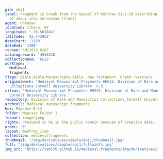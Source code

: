 ```yaml
---
pid: obj1
label: Fragment in Greek from the Gospel of Matthew 21:1-19 describing the entrance
  of Jesus into Jerusalem (front)
agent: Unknown
location: Ithaca, NY
longitude: "-76.501884"
latitude: '42.443962'
dateStart: '1100'
dateEnd: '1300'
recnum: RMC2019_0182
catalogrecord: '4916228'
collectionnum: '6532'
worktype: |-
  Medieval
  fragments
tTags: Bible,Bible—Manuscripts,Bible. New Testament. Greek--Versions
originalwork: 'Medieval Manuscript Fragments #6532. Division of Rare and Manuscript
  Collections Cornell University Library. n.d.'
citeas: 'Medieval Manuscript Fragments #6532. Division of Rare and Manuscript Collections
  Cornell University Library.'
repository: Division of Rare and Manuscript Collections_Cornell University Library
archcoll: Medieval manuscript fragments
box: Mapcase-B-13
folder: Mapcase Folder 1
format: image/jpeg
rights: Presumed to be in the public domain because of creation date.
order: '0'
layout: medfrag_item
collection: medievalfragments
thumbnail: "/img/derivatives/simple/obj1/thumbnail.jpg"
full: "/img/derivatives/simple/obj1/fullwidth.jpg"
img_src: "https://kam535.github.io/medieval-fragments/img/derivatives/simple/obj1/thumbnail.jpg"
---
```

